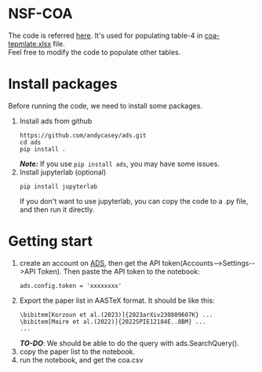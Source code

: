 # NSF-COA
The code is referred [here](https://github.com/timothydmorton/nsf-coa/blob/main/coa.ipynb). It's used for populating table-4 in [coa-tepmlate.xlsx](https://www.nsf.gov/bfa/dias/policy/coa/coa_template.xlsx) file.   
Feel free to modify the code to populate other tables. 

# Install packages
Before running the code, we need to install some packages.
1. Install ads from github
    ```
    https://github.com/andycasey/ads.git
    cd ads
    pip install .
    ```
    ***Note:*** If you use `pip install ads`, you may have some issues.   
2. Install jupyterlab (optional)
    ```
    pip install jupyterlab
    ```
    If you don't want to use jupyterlab, you can copy the code to a .py file, and then run it directly.

# Getting start
1. create an account on [ADS](https://ui.adsabs.harvard.edu/), then get the API token(Accounts-->Settings-->API Token). Then paste the API token to the  notebook:
    ```
    ads.config.token = 'xxxxxxxx'
    ```
2. Export the paper list in AASTeX format. It should be like this:
    ```
    \bibitem[Korzoun et al.(2023)]{2023arXiv230809607K} ...   
    \bibitem[Maire et al.(2022)]{2022SPIE12184E..8BM} ...
    ...
    ```
    ***TO-DO***: We should be able to do the query with ads.SearchQuery().
3. copy the paper list to the notebook.
4. run the notebook, and get the coa.csv